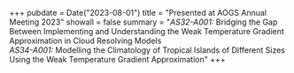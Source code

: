 +++
pubdate = Date("2023-08-01")
title = "Presented at AOGS Annual Meeting 2023" 
showall = false
summary = "<i>AS32-A001:</i> Bridging the Gap Between Implementing and Understanding the Weak Temperature Gradient Approximation in Cloud Resolving Models
<br><i>AS34-A001:</i> Modelling the Climatology of Tropical Islands of Different Sizes Using the Weak Temperature Gradient Approximation"
+++

